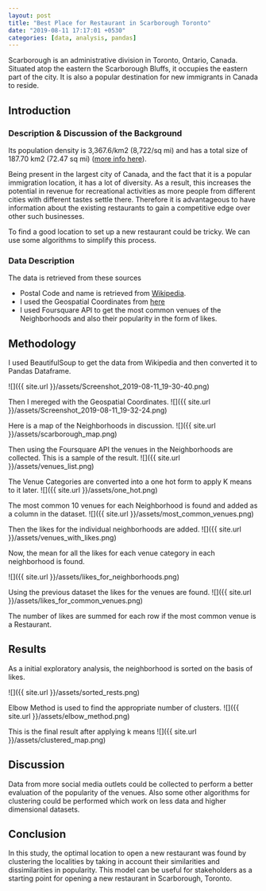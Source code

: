 ```yaml
---
layout: post
title: "Best Place for Restaurant in Scarborough Toronto"
date: "2019-08-11 17:17:01 +0530"
categories: [data, analysis, pandas]
---
```


Scarborough is an administrative division in Toronto, Ontario, Canada.
Situated atop the eastern the Scarborough Bluffs, it occupies the
eastern part of the city. It is also a popular destination for new
immigrants in Canada to reside.

## Introduction

### Description & Discussion of the Background

Its population density is 3,367.6/km2 (8,722/sq mi) and has a total
size of 187.70 km2 (72.47 sq mi) ([more info here](https://en.wikipedia.org/wiki/Scarborough,_Toronto)).

Being present in the largest city of Canada, and the fact that it is a
popular immigration location, it has a lot of diversity. As a result,
this increases the potential in revenue for recreational activities as
more people from different cities with different tastes settle there.
Therefore it is advantageous to have information about the existing
restaurants to gain a competitive edge over other such businesses.

To find a good location to set up a new restaurant could be tricky. We
can use some algorithms to simplify this process.

### Data Description

The data is retrieved from these sources

* Postal Code and name is retrieved from [Wikipedia](https://en.wikipedia.org/wiki/List_of_postal_codes_of_Canada:_M).
* I used the Geospatial Coordinates from [here](https://cocl.us/Geospatial_data)
* I used Foursquare API to get the most common venues of the Neighborhoods and also their popularity in the form of likes.

## Methodology

I used BeautifulSoup to get the data from Wikipedia and then converted
it to Pandas Dataframe.

![]({{ site.url }}/assets/Screenshot_2019-08-11_19-30-40.png)

Then I mereged with the Geospatial Coordinates.
![]({{ site.url }}/assets/Screenshot_2019-08-11_19-32-24.png)

Here is a map of the Neighborhoods in discussion.
![]({{ site.url }}/assets/scarborough_map.png)

Then using the Foursquare API the venues in the Neighborhoods are collected. This is a sample of the result.
![]({{ site.url }}/assets/venues_list.png)

The Venue Categories are converted into a one hot form to apply K means to it later.
![]({{ site.url }}/assets/one_hot.png)

The most common 10 venues for each Neighborhood is found and added as a column in the dataset.
![]({{ site.url }}/assets/most_common_venues.png)

Then the likes for the individual neighborhoods are added.
![]({{ site.url }}/assets/venues_with_likes.png)

Now, the mean for all the likes for each venue category in each neighborhood is found.

![]({{ site.url }}/assets/likes_for_neighborhoods.png)

Using the previous dataset the likes for the venues are found.
![]({{ site.url }}/assets/likes_for_common_venues.png)

The number of likes are summed for each row if the most common venue is a Restaurant.

## Results

As a initial exploratory analysis, the neighborhood is sorted on the basis of likes.

![]({{ site.url }}/assets/sorted_rests.png)

Elbow Method is used to find the appropriate number of clusters.
![]({{ site.url }}/assets/elbow_method.png)

This is the final result after applying k means
![]({{ site.url }}/assets/clustered_map.png)

## Discussion

Data from more social media outlets could be collected to perform a
better evaluation of the popularity of the venues. Also some other
algorithms for clustering could be performed which work on less data and
higher dimensional datasets.

## Conclusion

In this study, the optimal location to open a new restaurant was found
by clustering the localities by taking in account their similarities and
dissimilarities in popularity. This model can be useful for stakeholders
as a starting point for opening a new restaurant in Scarborough, Toronto.
